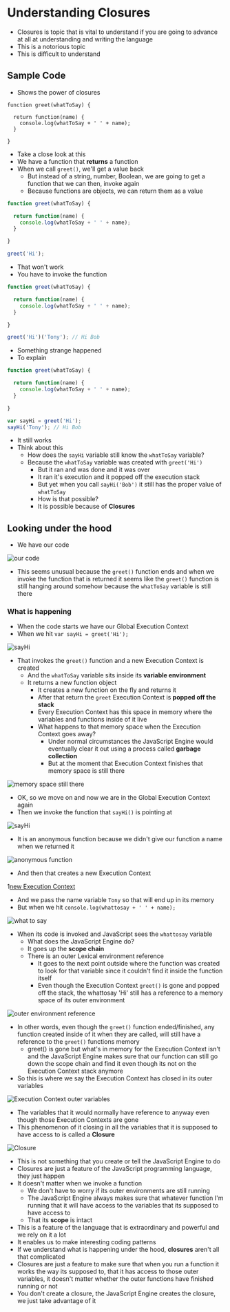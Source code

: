 # Understanding Closures
* Closures is topic that is vital to understand if you are going to advance at all at understanding and writing the language
* This is a notorious topic
* This is difficult to understand

## Sample Code
* Shows the power of closures

```
function greet(whatToSay) {

  return function(name) {
    console.log(whatToSay + ' ' + name);
  }

}
```

* Take a close look at this
* We have a function that **returns** a function
* When we call `greet()`, we'll get a value back
    - But instead of a string, number, Boolean, we are going to get a function that we can then, invoke again
    - Because functions are objects, we can return them as a value

```js
function greet(whatToSay) {

  return function(name) {
    console.log(whatToSay + ' ' + name);
  }

}

greet('Hi');
```

* That won't work
* You have to invoke the function

```js
function greet(whatToSay) {

  return function(name) {
    console.log(whatToSay + ' ' + name);
  }

}

greet('Hi')('Tony'); // Hi Bob
```

* Something strange happened
* To explain

```js
function greet(whatToSay) {

  return function(name) {
    console.log(whatToSay + ' ' + name);
  }

}

var sayHi = greet('Hi');
sayHi('Tony'); // Hi Bob
```

* It still works
* Think about this
    - How does the `sayHi` variable still know the `whatToSay` variable?
    - Because the `whatToSay` variable was created with `greet('Hi')`
        + But it ran and was done and it was over
        + It ran it's execution and it popped off the execution stack
        + But yet when you call `sayHi('Bob')` it still has the proper value of `whatToSay`
        + How is that possible?
        + It is possible because of **Closures**

## Looking under the hood
* We have our code

![our code](https://i.imgur.com/TlFf5ZN.png)

* This seems unusual because the `greet()` function ends and when we invoke the function that is returned it seems like the `greet()` function is still hanging around somehow because the `whatToSay` variable is still there

### What is happening
* When the code starts we have our Global Execution Context
* When we hit `var sayHi = greet('Hi');`

![sayHi](https://i.imgur.com/2lK03Wp.png)

* That invokes the `greet()` function and a new Execution Context is created
    - And the `whatToSay` variable sits inside its **variable environment**
    - It returns a new function object
        + It creates a new function on the fly and returns it
        + After that return the `greet` Execution Context is **popped off the stack** 
        + Every Execution Context has this space in memory where the variables and functions inside of it live
        + What happens to that memory space when the Execution Context goes away?
            * Under normal circumstances the JavaScript Engine would eventually clear it out using a process called **garbage collection**
            * But at the moment that Execution Context finishes that memory space is still there

![memory space still there](https://i.imgur.com/Pzxi22O.png)

* OK, so we move on and now we are in the Global Execution Context again
* Then we invoke the function that `sayHi()` is pointing at

![sayHi](https://i.imgur.com/NcF6NVp.png)

* It is an anonymous function because we didn't give our function a name when we returned it

![anonymous function](https://i.imgur.com/zBv1hkK.png)

* And then that creates a new Execution Context

1[new Execution Context](https://i.imgur.com/ExNwHG3.png)

* And we pass the name variable `Tony` so that will end up in its memory
* But when we hit `console.log(whattosay + ' ' + name);`

![what to say](https://i.imgur.com/9Tz0npv.png)

* When its code is invoked and JavaScript sees the `whattosay` variable
    - What does the JavaScript Engine do?
    - It goes up the **scope chain**
    - There is an outer Lexical environment reference
        + It goes to the next point outside where the function was created to look for that variable since it couldn't find it inside the function itself
        + Even though the Execution Context `greet()` is gone and popped off the stack, the whattosay 'Hi' still has a reference to a memory space of its outer environment

![outer environment reference](https://i.imgur.com/2BQNLRy.png)

* In other words, even though the `greet()` function ended/finished, any function created inside of it when they are called, will still have a reference to the `greet()` functions memory
    - greet() is gone but what's in memory for the Execution Context isn't and the JavaScript Engine makes sure that our function can still go down the scope chain and find it even though its not on the Execution Context stack anymore
* So this is where we say the Execution Context has closed in its outer variables

![Execution Context outer variables](https://i.imgur.com/9duBUDR.png)

* The variables that it would normally have reference to anyway even though those Execution Contexts are gone
* This phenomenon of it closing in all the variables that it is supposed to have access to is called a **Closure**

![Closure](https://i.imgur.com/r2LbqzG.png)

* This is not something that you create or tell the JavaScript Engine to do
* Closures are just a feature of the JavaScript programming language, they just happen
* It doesn't matter when we invoke a function
    - We don't have to worry if its outer environments are still running
    - The JavaScript Engine always makes sure that whatever function I'm running that it will have access to the variables that its supposed to have access to
    - That its **scope** is intact
* This is a feature of the language that is extraordinary and powerful and we rely on it a lot
* It enables us to make interesting coding patterns
* If we understand what is happening under the hood, **closures** aren't all that complicated
* Closures are just a feature to make sure that when you run a function it works the way its supposed to, that it has access to those outer variables, it doesn't matter whether the outer functions have finished running or not
* You don't create a closure, the JavaScript Engine creates the closure, we just take advantage of it
